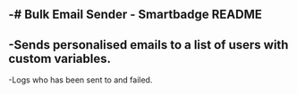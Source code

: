 -# Bulk Email Sender - Smartbadge README
-
-Sends personalised emails to a list of users with custom variables.
-
-Logs who has been sent to and failed.
